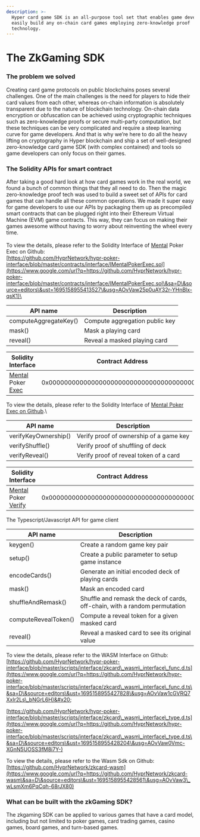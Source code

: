 ```yaml
---
description: >-
  Hyper card game SDK is an all-purpose tool set that enables game developers to
  easily build any on-chain card games employing zero-knowledge proof
  technology.
---
```


# The ZkGaming SDK

### The problem we solved

Creating card game protocols on public blockchains poses several challenges. One of the main challenges is the need for players to hide their card values from each other, whereas on-chain information is absolutely transparent due to the nature of blockchain technology. On-chain data encryption or obfuscation can be achieved using cryptographic techniques such as zero-knowledge proofs or secure multi-party computation, but these techniques can be very complicated and require a steep learning curve for game developers. And that is why we’re here to do all the heavy lifting on cryptography in Hyper blockchain and ship a set of well-designed zero-knowledge card game SDK (with complex contained) and tools so game developers can only focus on their games.

### The Solidity APIs for smart contract

After taking a good hard look at how card games work in the real world, we found a bunch of common things that they all need to do. Then the magic zero-knowledge proof tech was used to build a sweet set of APIs for card games that can handle all these common operations. We made it super easy for game developers to use our APIs by packaging them up as precompiled smart contracts that can be plugged right into their Ethereum Virtual Machine (EVM) game contracts. This way, they can focus on making their games awesome without having to worry about reinventing the wheel every time.\
\
To view the details, please refer to the Solidity Interface of [Mental](https://www.google.com/url?q=https://github.com/HyprNetwork/hypr-poker-interface/blob/master/contracts/IMentalPokerExec.sol\&sa=D\&source=editors\&ust=1695158955413170\&usg=AOvVaw2VOhFycdSrJujI1kJKEv3d) Poker Exec on Github:\
[https://github.com/HyprNetwork/hypr-poker-interface/blob/master/contracts/interface/IMentalPokerExec.sol](https://www.google.com/url?q=https://github.com/HyprNetwork/hypr-poker-interface/blob/master/contracts/interface/IMentalPokerExec.sol\&sa=D\&source=editors\&ust=1695158955413527\&usg=AOvVaw25p0uAY32r-YHnBlx-qsK1)\


| API name              | Description                    |
| --------------------- | ------------------------------ |
| computeAggregateKey() | Compute aggregation public key |
| mask()                | Mask a playing card            |
| reveal()              | Reveal a masked playing card   |

| Solidity Interface                                                                                                                                                                                                                                                                                                                                                                                                                           | Contract Address                           |
| -------------------------------------------------------------------------------------------------------------------------------------------------------------------------------------------------------------------------------------------------------------------------------------------------------------------------------------------------------------------------------------------------------------------------------------------- | ------------------------------------------ |
| [Mental](https://www.google.com/url?q=https://github.com/HyprNetwork/hypr-poker-interface/blob/master/contracts/IMentalPokerExec.sol\&sa=D\&source=editors\&ust=1695158955416868\&usg=AOvVaw1iEmyA\_yLcG97r9I9DDj-4) Poker [Exec](https://www.google.com/url?q=https://github.com/HyprNetwork/hypr-poker-interface/blob/master/contracts/IMentalPokerExec.sol\&sa=D\&source=editors\&ust=1695158955417190\&usg=AOvVaw2hiQxy5qMpJusAnZzps7PI) | 0x0000000000000000000000000000000000000030 |

To view the details, please refer to the Solidity Interface of [Mental Poker Exec on Github](https://github.com/HyprNetwork/hypr-poker-interface/blob/master/contracts/interface/IMentalPokerVerify.sol).\


| API name             | Description                             |
| -------------------- | --------------------------------------- |
| verifyKeyOwnership() | Verify proof of ownership of a game key |
| verifyShuffle()      | Verify proof of shuffling of deck       |
| verifyReveal()       | Verify proof of reveal token of a card  |

| Solidity Interface                                                                                                                                                                                                                                                                                                                                                                                                                                | Contract Address                           |
| ------------------------------------------------------------------------------------------------------------------------------------------------------------------------------------------------------------------------------------------------------------------------------------------------------------------------------------------------------------------------------------------------------------------------------------------------- | ------------------------------------------ |
| [Mental](https://www.google.com/url?q=https://github.com/HyprNetwork/hypr-poker-interface/blob/master/contracts/IMentalPokerExec.sol\&sa=D\&source=editors\&ust=1695158955421945\&usg=AOvVaw0BaAnephW\_R23dbrXZNq3W) Poker [Verify](https://www.google.com/url?q=https://github.com/HyprNetwork/hypr-poker-interface/blob/master/contracts/IMentalPokerVerify.sol\&sa=D\&source=editors\&ust=1695158955422303\&usg=AOvVaw3fq6IYGY\_Uw-kwU94NmdIa) | 0x0000000000000000000000000000000000000040 |

The Typescript/Javascript API for game client

| API name             | Description                                                                |
| -------------------- | -------------------------------------------------------------------------- |
| keygen()             | Create a random game key pair                                              |
| setup()              | Create a public parameter to setup game instance                           |
| encodeCards()        | Generate an initial encoded deck of playing cards                          |
| mask()               | Mask an encoded card                                                       |
| shuffleAndRemask()   | Shuffle and remask the deck of cards, off-chain, with a random permutation |
| computeRevealToken() | Compute a reveal token for a given masked card                             |
| reveal()             | Reveal a masked card to see its original value                             |

To view the details, please refer to the WASM Interface on Github:\
[https://github.com/HyprNetwork/hypr-poker-interface/blob/master/scripts/interface/zkcard\_wasm\_interface\_func.d.ts](https://www.google.com/url?q=https://github.com/HyprNetwork/hypr-poker-interface/blob/master/scripts/interface/zkcard\_wasm\_interface\_func.d.ts\&sa=D\&source=editors\&ust=1695158955427828\&usg=AOvVaw1cGVRQ7XxIr2Ls\_bNGrL6H)&#x20;

[https://github.com/HyprNetwork/hypr-poker-interface/blob/master/scripts/interface/zkcard\_wasm\_interface\_type.d.ts](https://www.google.com/url?q=https://github.com/HyprNetwork/hypr-poker-interface/blob/master/scripts/interface/zkcard\_wasm\_interface\_type.d.ts\&sa=D\&source=editors\&ust=1695158955428204\&usg=AOvVaw0Vmc-XGnN5UOSS3fM8i7Y-)

To view the details, please refer to the Wasm Sdk on Github:\
[https://github.com/HyprNetwork/zkcard-wasm](https://www.google.com/url?q=https://github.com/HyprNetwork/zkcard-wasm\&sa=D\&source=editors\&ust=1695158955428561\&usg=AOvVaw3\_wLsmXm6PqCqh-68rJX80)

### What can be built with the zkGaming SDK?

The zkgaming SDK can be applied to various games that have a card model, including but not limited to poker games, card trading games, casino games, board games, and turn-based games.
